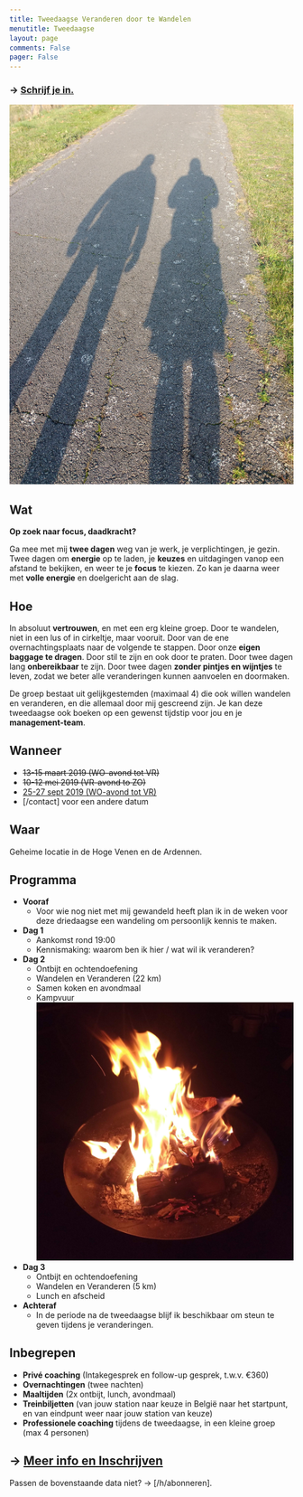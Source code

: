 ```yaml
---
title: Tweedaagse Veranderen door te Wandelen
menutitle: Tweedaagse
layout: page
comments: False
pager: False
---
```


### → [Schrijf je in.](/h/form_2daagse.html)


![Wandelen](/images/schaduwen.jpg)

## Wat

**Op zoek naar focus, daadkracht?**

Ga mee met mij **twee dagen** weg van je werk, je verplichtingen, je gezin. Twee dagen om **energie** op te laden, je **keuzes** en uitdagingen vanop een afstand te bekijken, en weer te je **focus** te kiezen. Zo kan je daarna weer met **volle energie** en doelgericht aan de slag.

## Hoe
In absoluut **vertrouwen**, en met een erg kleine groep. 
Door te wandelen, niet in een lus of in cirkeltje, maar vooruit. 
Door van de ene overnachtingsplaats naar de volgende te stappen. Door onze **eigen baggage te dragen**.
Door stil te zijn en ook door te praten. 
Door twee dagen lang **onbereikbaar** te zijn. 
Door twee dagen **zonder pintjes en wijntjes** te leven, zodat we beter alle veranderingen kunnen aanvoelen en doormaken.

De groep bestaat uit gelijkgestemden (maximaal 4) die ook willen wandelen en veranderen, en die allemaal door mij gescreend zijn. Je kan deze tweedaagse ook boeken op een gewenst tijdstip voor jou en je **management-team**.

## Wanneer

* <s>13-15 maart 2019 (WO-avond tot VR)</s>
* <s>10-12 mei 2019 (VR-avond to ZO)</s>
* [25-27 sept 2019 (WO-avond tot VR)](/h/form_2daagse.html)
* [/contact] voor een andere datum

## Waar
Geheime locatie in de Hoge Venen en de Ardennen.

## Programma

* **Vooraf** 
    * Voor wie nog niet met mij gewandeld heeft plan ik in de weken voor deze driedaagse een wandeling om persoonlijk kennis te maken.
* **Dag 1**
    * Aankomst rond 19:00  
    * Kennismaking: waarom ben ik hier / wat wil ik veranderen?
* **Dag 2**
    * Ontbijt en ochtendoefening 
    * Wandelen en Veranderen (22 km)
    * Samen koken en avondmaal
    * Kampvuur ![Kampvuur](/images/vuur.jpg)
* **Dag 3**
    * Ontbijt en ochtendoefening
    * Wandelen en Veranderen (5 km)
    * Lunch en afscheid
* **Achteraf** 
    * In de periode na de tweedaagse blijf ik beschikbaar om steun te geven tijdens je veranderingen.

## Inbegrepen

* **Privé coaching** (Intakegesprek en follow-up gesprek, t.w.v. €360)
* **Overnachtingen** (twee nachten)
* **Maaltijden** (2x ontbijt, lunch, avondmaal)
* **Treinbiljetten** (van jouw station naar keuze in België naar het startpunt, en van eindpunt weer naar jouw station van keuze)
* **Professionele coaching** tijdens de tweedaagse, in een kleine groep (max 4 personen)

## → [Meer info en Inschrijven](/h/form_2daagse.html)

Passen de bovenstaande data niet? → [/h/abonneren].

